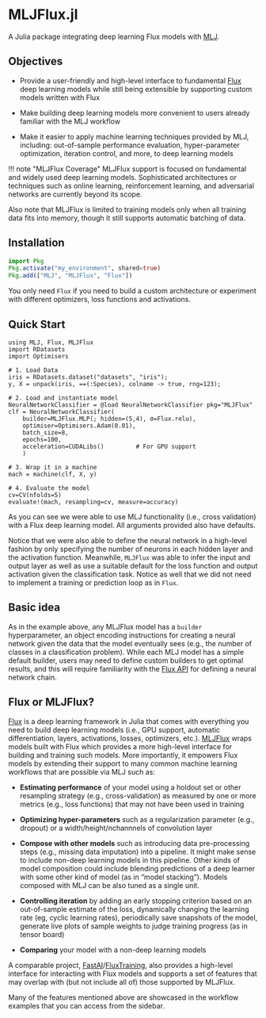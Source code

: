 # MLJFlux.jl

A Julia package integrating deep learning Flux models with [MLJ](https://juliaai.github.io/MLJ.jl/dev/).

## Objectives

- Provide a user-friendly and high-level interface to fundamental [Flux](https://fluxml.ai/Flux.jl/stable/) deep learning models while still being extensible by supporting custom models written with Flux

- Make building deep learning models more convenient to users already familiar with the MLJ workflow

- Make it easier to apply machine learning techniques provided by MLJ, including: out-of-sample performance evaluation, hyper-parameter optimization, iteration control, and more, to deep learning models

!!! note "MLJFlux Coverage"
    MLJFlux support is focused on fundamental and widely used deep learning models.  Sophisticated architectures or techniques such as online learning, reinforcement learning, and adversarial networks are currently beyond its scope. 

Also note that MLJFlux is limited to training models only when all training data fits into memory, though it still supports automatic batching of data.

## Installation

```julia
import Pkg
Pkg.activate("my_environment", shared=true)
Pkg.add(["MLJ", "MLJFlux", "Flux"])
```
You only need `Flux` if you need to build a custom architecture or experiment with different optimizers, loss functions and activations.

## Quick Start
```@example
using MLJ, Flux, MLJFlux
import RDatasets
import Optimisers

# 1. Load Data
iris = RDatasets.dataset("datasets", "iris");
y, X = unpack(iris, ==(:Species), colname -> true, rng=123);

# 2. Load and instantiate model
NeuralNetworkClassifier = @load NeuralNetworkClassifier pkg="MLJFlux"
clf = NeuralNetworkClassifier(
    builder=MLJFlux.MLP(; hidden=(5,4), σ=Flux.relu),
    optimiser=Optimisers.Adam(0.01),
    batch_size=8,
    epochs=100, 
    acceleration=CUDALibs()         # For GPU support
    )

# 3. Wrap it in a machine 
mach = machine(clf, X, y)

# 4. Evaluate the model
cv=CV(nfolds=5)
evaluate!(mach, resampling=cv, measure=accuracy) 
```
As you can see we were able to use MLJ functionality (i.e., cross validation) with a Flux deep learning model. All arguments provided also have defaults.

Notice that we were also able to define the neural network in a high-level fashion by only specifying the number of neurons in each hidden layer and the activation function. Meanwhile, `MLJFlux` was able to infer the input and output layer as well as use a suitable default for the loss function and output activation given the classification task. Notice as well that we did not need to implement a training or prediction loop as in `Flux`.

## Basic idea

As in the example above, any MLJFlux model has a `builder` hyperparameter, an object encoding
instructions for creating a neural network given the data that the
model eventually sees (e.g., the number of classes in a classification
problem). While each MLJ model has a simple default builder, users
may need to define custom builders to get optimal results,
and this will require familiarity with the [Flux
API](https://fluxml.ai/Flux.jl/stable/) for defining a neural network
chain.


## Flux or MLJFlux?
[Flux](https://fluxml.ai/Flux.jl/stable/) is a deep learning framework in Julia that comes with everything you need to build deep learning models (i.e., GPU support, automatic differentiation, layers, activations, losses, optimizers, etc.). [MLJFlux](https://github.com/FluxML/MLJFlux.jl) wraps models built with Flux which provides a more high-level interface for building and training such models. More importantly, it empowers Flux models by extending their support to many common machine learning workflows that are possible via MLJ such as:

- **Estimating performance** of your model using a holdout set or other resampling strategy (e.g., cross-validation) as measured by one or more metrics (e.g., loss functions) that may not have been used in training

- **Optimizing hyper-parameters** such as a regularization parameter (e.g., dropout) or a width/height/nchannnels of convolution layer

- **Compose with other models** such as introducing data pre-processing steps (e.g., missing data imputation) into a pipeline. It might make sense to include non-deep learning models in this pipeline. Other kinds of model composition could include blending predictions of a deep learner with some other kind of model (as in “model stacking”). Models composed with MLJ can be also tuned as a single unit.

- **Controlling iteration** by adding an early stopping criterion based on an out-of-sample estimate of the loss, dynamically changing the learning rate (eg, cyclic learning rates), periodically save snapshots of the model, generate live plots of sample weights to judge training progress (as in tensor board)


- **Comparing** your model with a non-deep learning models

A comparable project, [FastAI](https://github.com/FluxML/FastAI.jl)/[FluxTraining](https://github.com/FluxML/FluxTraining.jl), also provides a high-level interface for interacting with Flux models and supports a set of features that may overlap with (but not include all of) those supported by MLJFlux.

Many of the features mentioned above are showcased in the workflow examples that you can access from the sidebar.
